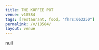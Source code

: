 ```yaml
---
title: THE KOFFEE POT
venue: v18584
tags: [restaurant, food, "fhrs:663250"]
permalink: /v/18584/
layout: venue
---
```

null